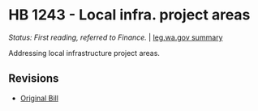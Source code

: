 # HB 1243 - Local infra. project areas
*Status: First reading, referred to Finance.* | [leg.wa.gov summary](https://app.leg.wa.gov/billsummary?BillNumber=1243&Year=2021)

Addressing local infrastructure project areas.

## Revisions
* [Original Bill](1/)
